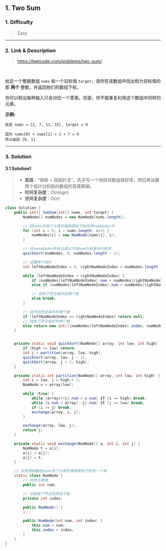 ## 1. Two Sum

### 1. Difficulty

> Easy

***

### 2. Link & Description

> https://leetcode.com/problems/two-sum/

<br/>

给定一个整数数组 `nums` 和一个目标值 `target`，请你在该数组中找出和为目标值的那 **两个** 整数，并返回他们的数组下标。

你可以假设每种输入只会对应一个答案。但是，你不能重复利用这个数组中同样的元素。

**示例:**

```
给定 nums = [2, 7, 11, 15], target = 9

因为 nums[0] + nums[1] = 2 + 7 = 9
所以返回 [0, 1]
```

***

### 3. Solution

#### 3.1 Solution1

> * **思路**：“快排 + 双指针法”。先手写一个快排将数组排好序，然后再设置两个指针分别指向数组的首尾两端。
> * **时间复杂度**：$O(n log n)$
> * **空间复杂度**：$O(n)$

```java
class Solution {
    public int[] twoSum(int[] nums, int target) {
        NumNode[] numNodes = new NumNode[nums.length];

        // 将nums中每个元素的值和原始下标存进numNodes中
        for (int i = 0; i < nums.length; i++) {
            numNodes[i] = new NumNode(nums[i], i);
        }

        // 对numsNodes所有元素以字段num为标准进行排序
        quickSort(numNodes, 0, numNodes.length - 1);

        // 设置两个指针
        int leftNumNodeIndex = 0, rightNumNodeIndex = numNodes.length - 1;

        while (leftNumNodeIndex < rightNumNodeIndex) {
            if (numNodes[leftNumNodeIndex].num + numNodes[rightNumNodeIndex].num > target) rightNumNodeIndex--;
            else if (numNodes[leftNumNodeIndex].num + numNodes[rightNumNodeIndex].num < target) leftNumNodeIndex++;

            // 找到了符合条件的两个数
            else break;
        }

        // 找不到符合条件的两个数
        if (leftNumNodeIndex == rightNumNodeIndex) return null;
        // 找到了符合条件的两个数
        else return new int[]{numNodes[leftNumNodeIndex].index, numNodes[rightNumNodeIndex].index};
    }


    private static void quickSort(NumNode[] array, int low, int high) {
        if (high <= low) return;
        int j = partition(array, low, high);
        quickSort(array, low, j - 1);
        quickSort(array, j + 1, high);
    }

    private static int partition(NumNode[] array, int low, int high) {
        int i = low, j = high + 1;
        NumNode v = array[low];

        while (true) {
            while (array[++i].num < v.num) if (i == high) break;
            while (v.num < array[--j].num) if (j == low) break;
            if (i >= j) break;
            exchange(array, i, j);
        }

        exchange(array, low, j);
        return j;
    }

    private static void exchange(NumNode[] a, int i, int j) {
        NumNode t = a[i];
        a[i] = a[j];
        a[j] = t;
    }

    // 存放原始数组nums各个元素的值和原始下标的一个类
    static class NumNode {
        // 存放元素值
        public int num;

        // 存放每个节点的原始下标
        private int index;

        public NumNode() {
        }

        public NumNode(int num, int index) {
            this.num = num;
            this.index = index;
        }
    }
}
```

